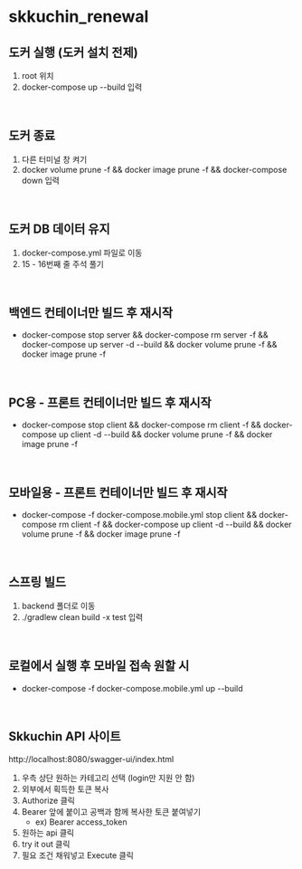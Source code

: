 # skkuchin_renewal

## 도커 실행 (도커 설치 전제)
1. root 위치
2. docker-compose up --build 입력

<br>

## 도커 종료
1. 다른 터미널 창 켜기
2. docker volume prune -f && docker image prune -f && docker-compose down 입력

<br>

## 도커 DB 데이터 유지
1. docker-compose.yml 파일로 이동
2. 15 - 16번째 줄 주석 풀기

<br>

## 백엔드 컨테이너만 빌드 후 재시작
- docker-compose stop server && docker-compose rm server -f && docker-compose up server -d --build && docker volume prune -f && docker image prune -f

<br>

## PC용 - 프론트 컨테이너만 빌드 후 재시작
- docker-compose stop client && docker-compose rm client -f && docker-compose up client -d --build && docker volume prune -f && docker image prune -f

<br>

## 모바일용 - 프론트 컨테이너만 빌드 후 재시작
- docker-compose -f docker-compose.mobile.yml stop client && docker-compose rm client -f && docker-compose up client -d --build && docker volume prune -f && docker image prune -f

<br>


## 스프링 빌드
1. backend 폴더로 이동
2. ./gradlew clean build -x test 입력

<br>

## 로컬에서 실행 후 모바일 접속 원할 시
- docker-compose -f docker-compose.mobile.yml up --build

<br>

## Skkuchin API 사이트
  http://localhost:8080/swagger-ui/index.html
1. 우측 상단 원하는 카테고리 선택 (login만 지원 안 함)
2. 외부에서 획득한 토큰 복사
3. Authorize 클릭
4. Bearer 앞에 붙이고 공백과 함께 복사한 토큰 붙여넣기
    - ex) Bearer access_token
5. 원하는 api 클릭
6. try it out 클릭
7. 필요 조건 채워넣고 Execute 클릭